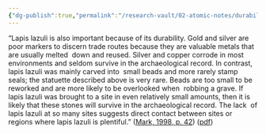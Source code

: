 ```yaml
---
{"dg-publish":true,"permalink":"/research-vault/02-atomic-notes/durability-of-lapis-lazuli-makes-it-a-good-indicator-of-trade-activity/"}
---
```


“Lapis lazuli is also important because of its durability. Gold and silver are poor markers to discern trade routes because they are valuable metals that are usually melted  down and reused. Silver and copper corrode in most environments and seldom survive in the archaeological record. In contrast, lapis lazuli was mainly carved into  small beads and more rarely stamp seals; the statuette described above is very rare. Beads are too small to be reworked and are more likely to be overlooked when  robbing a grave. If lapis lazuli was brought to a site in even relatively small amounts, then it is likely that these stones will survive in the archaeological record. The lack  of lapis lazuli at so many sites suggests direct contact between sites or regions where lapis lazuli is plentiful.” ([Mark, 1998, p. 42](zotero://select/library/items/KAD9XH5N)) ([pdf](zotero://open-pdf/library/items/UV7SU7ME?page=51&annotation=UAQVTSKU))